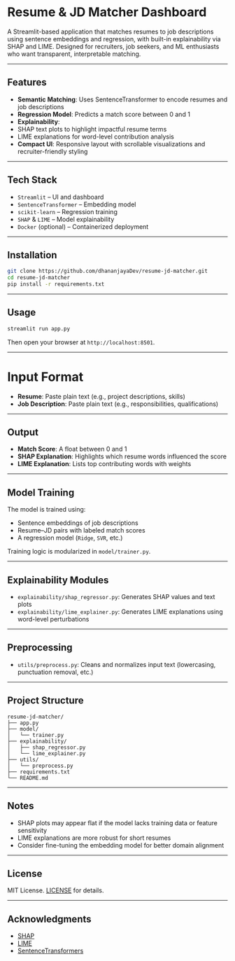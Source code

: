 # Resume & JD Matcher Dashboard

A Streamlit-based application that matches resumes to job descriptions using sentence embeddings and regression, with built-in explainability via SHAP and LIME. Designed for recruiters, job seekers, and ML enthusiasts who want transparent, interpretable matching.

---

## Features

-  **Semantic Matching**: Uses SentenceTransformer to encode resumes and job descriptions
-  **Regression Model**: Predicts a match score between 0 and 1
-  **Explainability**:
  - SHAP text plots to highlight impactful resume terms
  - LIME explanations for word-level contribution analysis
-  **Compact UI**: Responsive layout with scrollable visualizations and recruiter-friendly styling

---

##  Tech Stack

- `Streamlit` – UI and dashboard
- `SentenceTransformer` – Embedding model
- `scikit-learn` – Regression training
- `SHAP` & `LIME` – Model explainability
- `Docker` (optional) – Containerized deployment

---

## Installation

```bash
git clone https://github.com/dhananjayaDev/resume-jd-matcher.git
cd resume-jd-matcher
pip install -r requirements.txt
```

---

## Usage

```bash
streamlit run app.py
```

Then open your browser at `http://localhost:8501`.

---

# Input Format

- **Resume**: Paste plain text (e.g., project descriptions, skills)
- **Job Description**: Paste plain text (e.g., responsibilities, qualifications)

---

## Output

- **Match Score**: A float between 0 and 1
- **SHAP Explanation**: Highlights which resume words influenced the score
- **LIME Explanation**: Lists top contributing words with weights

---

## Model Training

The model is trained using:
- Sentence embeddings of job descriptions
- Resume–JD pairs with labeled match scores
- A regression model (`Ridge`, `SVR`, etc.)

Training logic is modularized in `model/trainer.py`.

---

## Explainability Modules

- `explainability/shap_regressor.py`: Generates SHAP values and text plots
- `explainability/lime_explainer.py`: Generates LIME explanations using word-level perturbations

---

## Preprocessing

- `utils/preprocess.py`: Cleans and normalizes input text (lowercasing, punctuation removal, etc.)

---

## Project Structure

```
resume-jd-matcher/
├── app.py
├── model/
│   └── trainer.py
├── explainability/
│   ├── shap_regressor.py
│   └── lime_explainer.py
├── utils/
│   └── preprocess.py
├── requirements.txt
└── README.md
```

---

## Notes

- SHAP plots may appear flat if the model lacks training data or feature sensitivity
- LIME explanations are more robust for short resumes
- Consider fine-tuning the embedding model for better domain alignment

---

## License

MIT License. [LICENSE](https://github.com/dhananjayaDev/resume-jd-matcher?tab=MIT-1ile) for details.

---

## Acknowledgments

- [SHAP](https://github.com/slundberg/shap)
- [LIME](https://github.com/marcotcr/lime)
- [SentenceTransformers](https://www.sbert.net/)

